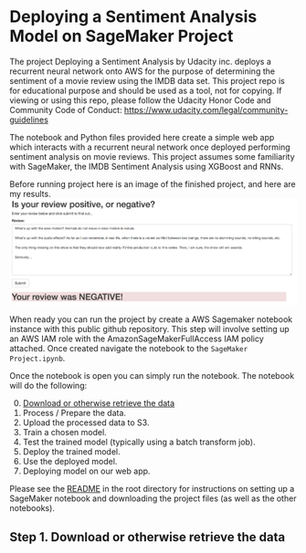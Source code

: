 # Deploying a Sentiment Analysis Model on SageMaker Project

The project Deploying a Sentiment Analysis by Udacity inc. deploys a recurrent neural network onto AWS for the purpose of determining the sentiment of a movie review using the IMDB data set. This project repo is for educational purpose and should be used as a tool, not for copying. If viewing or using this repo, please follow the Udacity Honor Code and Community Code of Conduct: https://www.udacity.com/legal/community-guidelines

The notebook and Python files provided here create a simple web app which interacts with a recurrent neural network once deployed performing sentiment analysis on movie reviews. This project assumes some familiarity with SageMaker, the IMDB Sentiment Analysis using XGBoost and RNNs. 

Before running project here is an image of the finished project, and here are my results.
<img src="final_web_app_deployed_and_reviewing_neg_review.png">

When ready you can run the project by create a AWS Sagemaker notebook instance with this public github repository. This step will involve setting up an AWS IAM role with the AmazonSageMakerFullAccess IAM policy attached. Once created navigate the notebook to the `SageMaker Project.ipynb`.

Once the notebook is open you can simply run the notebook. The notebook will do the following:

0. [Download or otherwise retrieve the data](#user-content-step-1-download-or-otherwise-retrieve-the-data)
1. Process / Prepare the data.
2. Upload the processed data to S3.
3. Train a chosen model.
4. Test the trained model (typically using a batch transform job).
5. Deploy the trained model.
6. Use the deployed model.
7. Deploying model on our web app.



Please see the [README](https://github.com/udacity/sagemaker-deployment/tree/master/README.md) in the root directory for instructions on setting up a SageMaker notebook and downloading the project files (as well as the other notebooks).


## Step 1. Download or otherwise retrieve the data
